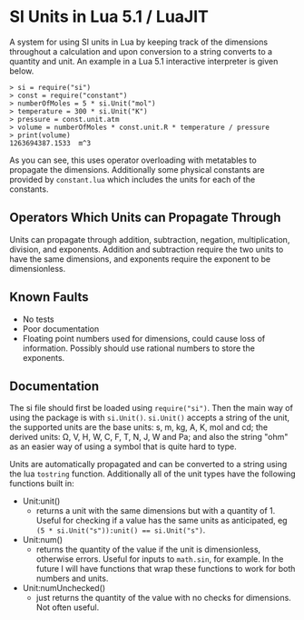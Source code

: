 # SI Units in Lua 5.1 / LuaJIT

A system for using SI units in Lua by keeping track of the dimensions throughout
a calculation and upon conversion to a string converts to a quantity and unit.
An example in a Lua 5.1 interactive interpreter is given below.

```
> si = require("si")
> const = require("constant")
> numberOfMoles = 5 * si.Unit("mol")
> temperature = 300 * si.Unit("K")
> pressure = const.unit.atm
> volume = numberOfMoles * const.unit.R * temperature / pressure
> print(volume)
1263694387.1533  m^3
```

As you can see, this uses operator overloading with metatables to propagate the
dimensions. Additionally some physical constants are provided by `constant.lua`
which includes the units for each of the constants.

## Operators Which Units can Propagate Through

Units can propagate through addition, subtraction, negation, multiplication,
division, and exponents. Addition and subtraction require the two units to have
the same dimensions, and exponents require the exponent to be dimensionless.


## Known Faults

* No tests
* Poor documentation
* Floating point numbers used for dimensions, could cause loss of information.
  Possibly should use rational numbers to store the exponents.

## Documentation

The si file should first be loaded using `require("si")`. Then the main way of
using the package is with `si.Unit()`. `si.Unit()` accepts a string of the unit,
the supported units are the base units: s, m, kg, A, K, mol and cd; the derived
units: Ω, V, H, W, C, F, T, N, J, W and Pa; and also the string "ohm" as an
easier way of using a symbol that is quite hard to type.

Units are automatically propagated and can be converted to a string using the
lua `tostring` function. Additionally all of the unit types have the following
functions built in:

* Unit:unit()
    * returns a unit with the same dimensions but with a quantity of 1. Useful
      for checking if a value has the same units as anticipated, eg 
      `(5 * si.Unit("s")):unit() == si.Unit("s")`.
* Unit:num()
    * returns the quantity of the value if the unit is dimensionless, otherwise
      errors. Useful for inputs to `math.sin`, for example. In the future I will
      have functions that wrap these functions to work for both numbers and
      units.
* Unit:numUnchecked()
    * just returns the quantity of the value with no checks for dimensions. Not
      often useful.